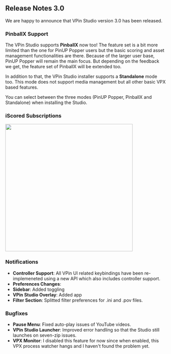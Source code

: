 ## Release Notes 3.0

We are happy to announce that VPin Studio version 3.0 has been released.

### PinballX Support

The VPin Studio supports **PinballX** now too! The feature set is a bit more limited than the one for PinUP Popper users
but the basic scoring and asset management functionalities are there.
Because of the larger user base, PinUP Popper will remain the main focus. But depending on the feedback we get, 
the feature set of PinballX will be extended too.

In addition to that, the VPin Studio installer supports a **Standalone** mode too.
This mode does not support media management but all other basic VPX based features.

You can select between the three modes (PinUP Popper, PinballX and Standalone) when installing the Studio.

### iScored Subscriptions

  <img src="https://raw.githubusercontent.com/syd711/vpin-studio/main/documentation/misc/iScored-logo.png" width="400" />




### Notifications


- **Controller Support**: All VPin UI related keybindings have been re-implemeneted using a new API which also includes controller support.
- **Preferences Changes**: 
- **Sidebar**: Added toggling
- **VPin Studio Overlay**: Added app
- **Filter Section**: Splitted filter preferences for .ini and .pov files.

### Bugfixes

- **Pause Menu**: Fixed auto-play issues of YouTube videos.
- **VPin Studio Launcher**: Improved error handling so that the Studio still launches on seven-zip issues.
- **VPX Monitor**: I disabled this feature for now since when enabled, this VPX process watcher hangs and I haven't found the problem yet.